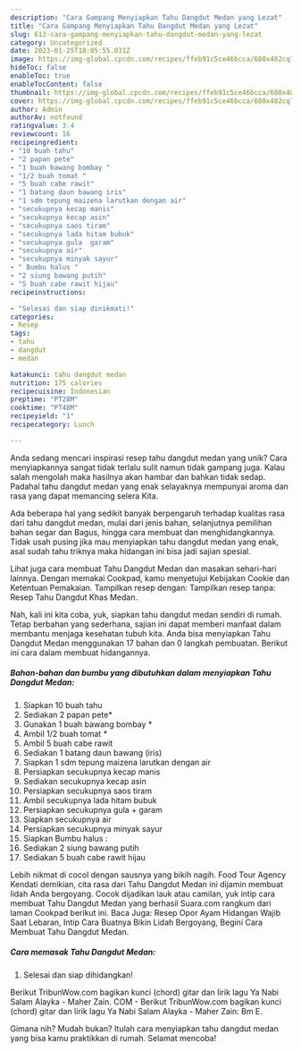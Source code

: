```yaml
---
description: "Cara Gampang Menyiapkan Tahu Dangdut Medan yang Lezat"
title: "Cara Gampang Menyiapkan Tahu Dangdut Medan yang Lezat"
slug: 613-cara-gampang-menyiapkan-tahu-dangdut-medan-yang-lezat
category: Uncategorized
date: 2023-01-25T18:05:55.031Z
image: https://img-global.cpcdn.com/recipes/ffeb91c5ce46bcca/680x482cq70/tahu-dangdut-medan-foto-resep-utama.jpg
hideToc: false
enableToc: true
enableTocContent: false
thumbnail: https://img-global.cpcdn.com/recipes/ffeb91c5ce46bcca/680x482cq70/tahu-dangdut-medan-foto-resep-utama.jpg
cover: https://img-global.cpcdn.com/recipes/ffeb91c5ce46bcca/680x482cq70/tahu-dangdut-medan-foto-resep-utama.jpg
author: Admin
authorAv: notfound
ratingvalue: 3.4
reviewcount: 16
recipeingredient:
- "10 buah tahu"
- "2 papan pete"
- "1 buah bawang bombay "
- "1/2 buah tomat "
- "5 buah cabe rawit"
- "1 batang daun bawang iris"
- "1 sdm tepung maizena larutkan dengan air"
- "secukupnya kecap manis"
- "secukupnya kecap asin"
- "secukupnya saos tiram"
- "secukupnya lada hitam bubuk"
- "secukupnya gula  garam"
- "secukupnya air"
- "secukupnya minyak sayur"
- " Bumbu halus "
- "2 siung bawang putih"
- "5 buah cabe rawit hijau"
recipeinstructions:

- "Selesai dan siap dinikmati!"
categories:
- Resep
tags:
- tahu
- dangdut
- medan

katakunci: tahu dangdut medan 
nutrition: 175 calories
recipecuisine: Indonesian
preptime: "PT28M"
cooktime: "PT48M"
recipeyield: "1"
recipecategory: Lunch

---
```





Anda sedang mencari inspirasi resep tahu dangdut medan yang unik? Cara menyiapkannya sangat tidak terlalu sulit namun tidak gampang juga. Kalau salah mengolah maka hasilnya akan hambar dan bahkan tidak sedap. Padahal tahu dangdut medan yang enak selayaknya mempunyai aroma dan rasa yang dapat memancing selera Kita.





Ada beberapa hal yang sedikit banyak berpengaruh terhadap kualitas rasa dari tahu dangdut medan, mulai dari jenis bahan, selanjutnya pemilihan bahan segar dan Bagus, hingga cara membuat dan menghidangkannya. Tidak usah pusing jika mau menyiapkan tahu dangdut medan yang enak,      asal sudah tahu triknya maka hidangan ini bisa jadi sajian spesial.














Lihat juga cara membuat Tahu Dangdut Medan dan masakan sehari-hari lainnya. Dengan memakai Cookpad, kamu menyetujui Kebijakan Cookie dan Ketentuan Pemakaian. Tampilkan resep dengan: Tampilkan resep tanpa: Resep Tahu Dangdut Khas Medan.






Nah, kali ini kita coba, yuk, siapkan tahu dangdut medan sendiri di rumah. Tetap berbahan yang sederhana, sajian ini dapat memberi manfaat dalam membantu menjaga kesehatan tubuh kita. Anda bisa menyiapkan Tahu Dangdut Medan menggunakan 17 bahan dan 0 langkah pembuatan. Berikut ini cara dalam membuat hidangannya.

<!--inarticleads1-->

##### Bahan-bahan dan bumbu yang dibutuhkan dalam menyiapkan Tahu Dangdut Medan:

1. Siapkan 10 buah tahu
1. Sediakan 2 papan pete*
1. Gunakan 1 buah bawang bombay *
1. Ambil 1/2 buah tomat *
1. Ambil 5 buah cabe rawit
1. Sediakan 1 batang daun bawang (iris)
1. Siapkan 1 sdm tepung maizena larutkan dengan air
1. Persiapkan secukupnya kecap manis
1. Sediakan secukupnya kecap asin
1. Persiapkan secukupnya saos tiram
1. Ambil secukupnya lada hitam bubuk
1. Persiapkan secukupnya gula + garam
1. Siapkan secukupnya air
1. Persiapkan secukupnya minyak sayur
1. Siapkan  Bumbu halus :
1. Sediakan 2 siung bawang putih
1. Sediakan 5 buah cabe rawit hijau


Lebih nikmat di cocol dengan sausnya yang bikih nagih. Food Tour Agency Kendati demikian, cita rasa dari Tahu Dangdut Medan ini dijamin membuat lidah Anda bergoyang. Cocok dijadikan lauk atau camilan, yuk intip cara membuat Tahu Dangdut Medan yang berhasil Suara.com rangkum dari laman Cookpad berikut ini. Baca Juga: Resep Opor Ayam Hidangan Wajib Saat Lebaran, Intip Cara Buatnya Bikin Lidah Bergoyang, Begini Cara Membuat Tahu Dangdut Medan. 

<!--inarticleads2-->

##### Cara memasak Tahu Dangdut Medan:


1. Selesai dan siap dihidangkan!

Berikut TribunWow.com bagikan kunci (chord) gitar dan lirik lagu Ya Nabi Salam Alayka - Maher Zain. COM - Berikut TribunWow.com bagikan kunci (chord) gitar dan lirik lagu Ya Nabi Salam Alayka - Maher Zain: Bm E. 

Gimana nih? Mudah bukan? Itulah cara menyiapkan tahu dangdut medan yang bisa kamu praktikkan di rumah. Selamat mencoba!

